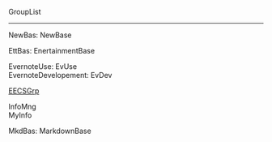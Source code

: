 GroupList

---

NewBas: NewBase

EttBas:  EnertainmentBase

EvernoteUse: EvUse  
EvernoteDevelopement: EvDev

[EECSGrp](EECSGrp.md)

InfoMng  
MyInfo

MkdBas: MarkdownBase
 
